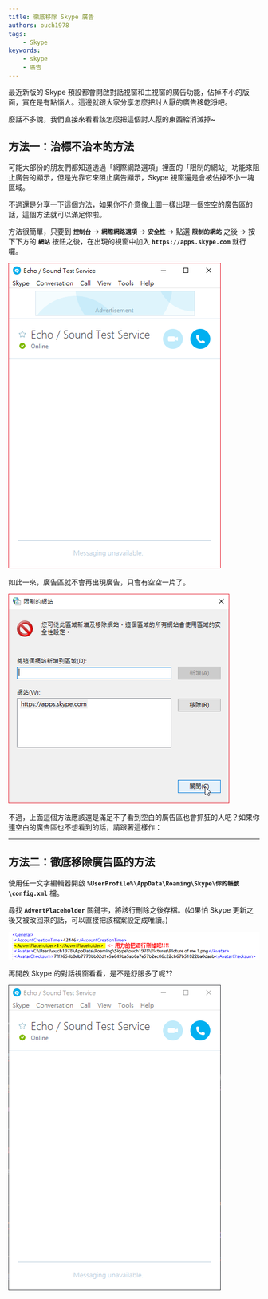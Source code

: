 ```yaml
---
title: 徹底移除 Skype 廣告
authors: ouch1978
tags: 
    - Skype
keywords:
    - skype
    - 廣告
---
```


最近新版的 Skype 預設都會開啟對話視窗和主視窗的廣告功能，佔掉不小的版面，實在是有點惱人。這邊就跟大家分享怎麼把討人厭的廣告移乾淨吧。

廢話不多說，我們直接來看看該怎麼把這個討人厭的東西給消滅掉~

<!--truncate-->

## 方法一：治標不治本的方法

可能大部份的朋友們都知道透過「網際網路選項」裡面的「限制的網站」功能來阻止廣告的顯示，但是光靠它來阻止廣告顯示，Skype 視窗還是會被佔掉不小一塊區域。

不過還是分享一下這個方法，如果你不介意像上圖一樣出現一個空空的廣告區的話，這個方法就可以滿足你啦。

方法很簡單，只要到 **`控制台`** -> **`網際網路選項`** -> **`安全性`** -> 點選 **`限制的網站`** 之後 -> 按下下方的 **`網站`** 按鈕之後，在出現的視窗中加入 **`https://apps.skype.com`** 就行囉。

![設定限制的網站](01.png)

如此一來，廣告區就不會再出現廣告，只會有空空一片了。

![惱人的廣告區](02.png)

不過，上面這個方法應該還是滿足不了看到空白的廣告區也會抓狂的人吧？如果你連空白的廣告區也不想看到的話，請跟著這樣作：

---

## 方法二：徹底移除廣告區的方法

使用任一文字編輯器開啟 **`%UserProfile%\AppData\Roaming\Skype\你的帳號\config.xml`** 檔。

尋找 **`AdvertPlaceholder`** 關鍵字，將該行刪除之後存檔。(如果怕 Skype 更新之後又被改回來的話，可以直接把該檔案設定成唯讀。)

![刪除AdvertPlaceholder標籤](03.png)

再開啟 Skype 的對話視窗看看，是不是舒服多了呢??

![沒有廣告區的對話視窗](04.png)

